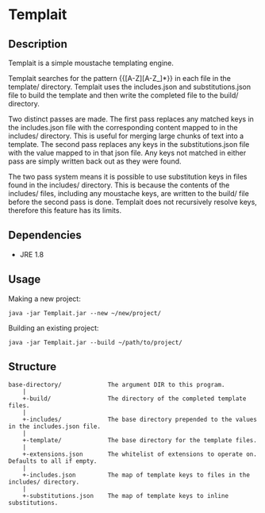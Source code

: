 # Templait

## Description
Templait is a simple moustache templating engine.

Templait searches for the pattern {{[A-Z][A-Z_]\*}} in each file in the template/ directory. Templait uses the includes.json and substitutions.json file to build the template and then write the completed file to the build/ directory.

Two distinct passes are made. The first pass replaces any matched keys in the includes.json file with the corresponding content mapped to in the includes/ directory. This is useful for merging large chunks of text into a template. The second pass replaces any keys in the substitutions.json file with the value mapped to in that json file. Any keys not matched in either pass are simply written back out as they were found.

The two pass system means it is possible to use substitution keys in files found in the includes/ directory. This is because the contents of the includes/ files, including any moustache keys, are written to the build/ file before the second pass is done. Templait does not recursively resolve keys, therefore this feature has its limits.
## Dependencies
  - JRE 1.8

## Usage
Making a new project:
```
java -jar Templait.jar --new ~/new/project/
```

Building an existing project:
```
java -jar Templait.jar --build ~/path/to/project/
```

## Structure
```
base-directory/             The argument DIR to this program.
    |
    +-build/                The directory of the completed template files.
    |
    +-includes/             The base directory prepended to the values in the includes.json file.
    |
    +-template/             The base directory for the template files.
    |
    +-extensions.json       The whitelist of extensions to operate on. Defaults to all if empty.
    |
    +-includes.json         The map of template keys to files in the includes/ directory.
    |
    +-substitutions.json    The map of template keys to inline substitutions.
```
